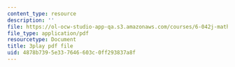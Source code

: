```yaml
---
content_type: resource
description: ''
file: https://ol-ocw-studio-app-qa.s3.amazonaws.com/courses/6-042j-mathematics-for-computer-science-spring-2015/4878b7395e337646603c0ff293837a8f_I1HpgnWQI7I.pdf
file_type: application/pdf
resourcetype: Document
title: 3play pdf file
uid: 4878b739-5e33-7646-603c-0ff293837a8f
---
```

